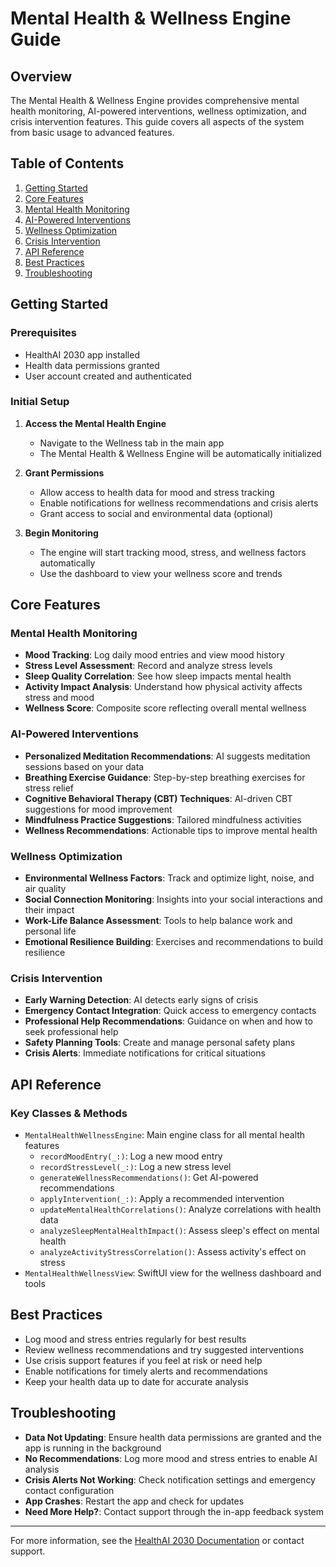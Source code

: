 # Mental Health & Wellness Engine Guide

## Overview

The Mental Health & Wellness Engine provides comprehensive mental health monitoring, AI-powered interventions, wellness optimization, and crisis intervention features. This guide covers all aspects of the system from basic usage to advanced features.

## Table of Contents

1. [Getting Started](#getting-started)
2. [Core Features](#core-features)
3. [Mental Health Monitoring](#mental-health-monitoring)
4. [AI-Powered Interventions](#ai-powered-interventions)
5. [Wellness Optimization](#wellness-optimization)
6. [Crisis Intervention](#crisis-intervention)
7. [API Reference](#api-reference)
8. [Best Practices](#best-practices)
9. [Troubleshooting](#troubleshooting)

## Getting Started

### Prerequisites

- HealthAI 2030 app installed
- Health data permissions granted
- User account created and authenticated

### Initial Setup

1. **Access the Mental Health Engine**
   - Navigate to the Wellness tab in the main app
   - The Mental Health & Wellness Engine will be automatically initialized

2. **Grant Permissions**
   - Allow access to health data for mood and stress tracking
   - Enable notifications for wellness recommendations and crisis alerts
   - Grant access to social and environmental data (optional)

3. **Begin Monitoring**
   - The engine will start tracking mood, stress, and wellness factors automatically
   - Use the dashboard to view your wellness score and trends

## Core Features

### Mental Health Monitoring

- **Mood Tracking**: Log daily mood entries and view mood history
- **Stress Level Assessment**: Record and analyze stress levels
- **Sleep Quality Correlation**: See how sleep impacts mental health
- **Activity Impact Analysis**: Understand how physical activity affects stress and mood
- **Wellness Score**: Composite score reflecting overall mental wellness

### AI-Powered Interventions

- **Personalized Meditation Recommendations**: AI suggests meditation sessions based on your data
- **Breathing Exercise Guidance**: Step-by-step breathing exercises for stress relief
- **Cognitive Behavioral Therapy (CBT) Techniques**: AI-driven CBT suggestions for mood improvement
- **Mindfulness Practice Suggestions**: Tailored mindfulness activities
- **Wellness Recommendations**: Actionable tips to improve mental health

### Wellness Optimization

- **Environmental Wellness Factors**: Track and optimize light, noise, and air quality
- **Social Connection Monitoring**: Insights into your social interactions and their impact
- **Work-Life Balance Assessment**: Tools to help balance work and personal life
- **Emotional Resilience Building**: Exercises and recommendations to build resilience

### Crisis Intervention

- **Early Warning Detection**: AI detects early signs of crisis
- **Emergency Contact Integration**: Quick access to emergency contacts
- **Professional Help Recommendations**: Guidance on when and how to seek professional help
- **Safety Planning Tools**: Create and manage personal safety plans
- **Crisis Alerts**: Immediate notifications for critical situations

## API Reference

### Key Classes & Methods

- `MentalHealthWellnessEngine`: Main engine class for all mental health features
  - `recordMoodEntry(_:)`: Log a new mood entry
  - `recordStressLevel(_:)`: Log a new stress level
  - `generateWellnessRecommendations()`: Get AI-powered recommendations
  - `applyIntervention(_:)`: Apply a recommended intervention
  - `updateMentalHealthCorrelations()`: Analyze correlations with health data
  - `analyzeSleepMentalHealthImpact()`: Assess sleep's effect on mental health
  - `analyzeActivityStressCorrelation()`: Assess activity's effect on stress
- `MentalHealthWellnessView`: SwiftUI view for the wellness dashboard and tools

## Best Practices

- Log mood and stress entries regularly for best results
- Review wellness recommendations and try suggested interventions
- Use crisis support features if you feel at risk or need help
- Enable notifications for timely alerts and recommendations
- Keep your health data up to date for accurate analysis

## Troubleshooting

- **Data Not Updating**: Ensure health data permissions are granted and the app is running in the background
- **No Recommendations**: Log more mood and stress entries to enable AI analysis
- **Crisis Alerts Not Working**: Check notification settings and emergency contact configuration
- **App Crashes**: Restart the app and check for updates
- **Need More Help?**: Contact support through the in-app feedback system

---

For more information, see the [HealthAI 2030 Documentation](./) or contact support. 